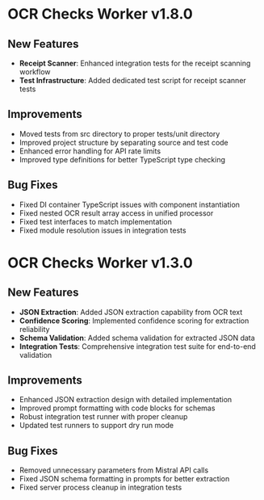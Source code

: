 # OCR Checks Worker v1.8.0

## New Features

- **Receipt Scanner**: Enhanced integration tests for the receipt scanning workflow
- **Test Infrastructure**: Added dedicated test script for receipt scanner tests

## Improvements

- Moved tests from src directory to proper tests/unit directory
- Improved project structure by separating source and test code
- Enhanced error handling for API rate limits
- Improved type definitions for better TypeScript type checking

## Bug Fixes

- Fixed DI container TypeScript issues with component instantiation
- Fixed nested OCR result array access in unified processor
- Fixed test interfaces to match implementation
- Fixed module resolution issues in integration tests

# OCR Checks Worker v1.3.0

## New Features

- **JSON Extraction**: Added JSON extraction capability from OCR text
- **Confidence Scoring**: Implemented confidence scoring for extraction reliability
- **Schema Validation**: Added schema validation for extracted JSON data
- **Integration Tests**: Comprehensive integration test suite for end-to-end validation

## Improvements

- Enhanced JSON extraction design with detailed implementation
- Improved prompt formatting with code blocks for schemas
- Robust integration test runner with proper cleanup
- Updated test runners to support dry run mode

## Bug Fixes

- Removed unnecessary parameters from Mistral API calls
- Fixed JSON schema formatting in prompts for better extraction
- Fixed server process cleanup in integration tests
